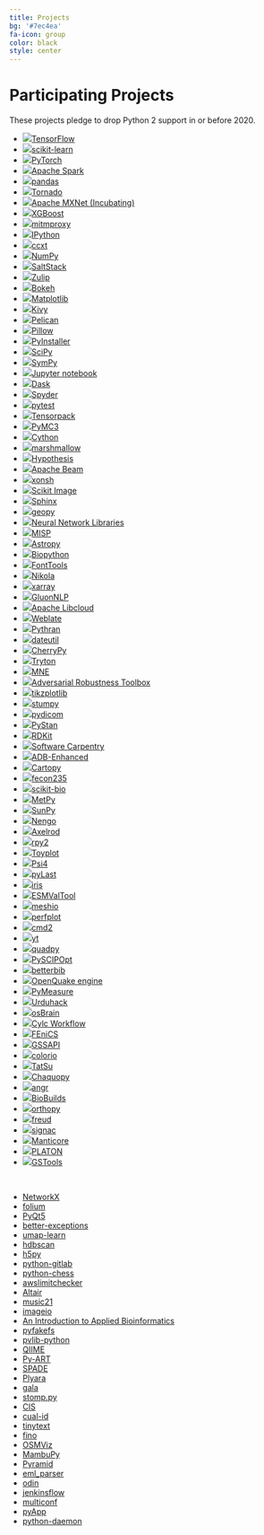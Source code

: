 ```yaml
---
title: Projects
bg: '#7ec4ea'
fa-icon: group
color: black
style: center
---
```


# Participating Projects

These projects pledge to drop Python 2 support in or before 2020.

<!-- sg:... is the automatically generated stargazer count add url: to auto compute the stargazer count if your homepage is not a github repository -->

- [![](assets/tensorflow.png)TensorFlow](https://www.tensorflow.org/) <!-- url:https://github.com/tensorflow/tensorflow sg:129626 -->
- [![](assets/scikit-learn.png)scikit-learn](https://scikit-learn.org/) <!-- url:https://github.com/scikit-learn/scikit-learn sg:35701 -->
- [![](assets/pytorch.png)PyTorch](https://pytorch.org/) <!-- url:https://github.com/pytorch/pytorch sg:31795 -->
- [![](assets/apache_spark.png)Apache Spark](https://spark.apache.org/) <!-- url:https://github.com/apache/spark sg:22305 -->
- [![](assets/pandas.png)pandas](https://pandas.pydata.org/) <!-- url:https://github.com/pandas-dev/pandas sg:19989 -->
- [![](assets/tornado.png)Tornado](http://www.tornadoweb.org/) <!-- url:https://github.com/tornadoweb/tornado sg:17904 -->
- [![](assets/mxnet.png)Apache MXNet (Incubating)](http://mxnet.apache.org/) <!-- url:https://github.com/apache/incubator-mxnet sg:17386 -->
- [![](assets/xgboost.png)XGBoost](https://xgboost.ai/) <!-- url:https://github.com/dmlc/xgboost sg:16349 -->
- [![](assets/mitmproxy.png)mitmproxy](https://mitmproxy.org/) <!-- url:https://github.com/mitmproxy/mitmproxy sg:15351 -->
- [![](assets/ipython.png)IPython](https://ipython.org)  <!-- url:https://github.com/ipython/ipython sg:13633 -->
- [![](assets/ccxt.png)ccxt](https://github.com/ccxt/ccxt) <!-- url:https://github.com/ccxt/ccxt sg:11061 -->
- [![](assets/numpylogoicon.png)NumPy](https://www.numpy.org/) <!-- url:https://github.com/numpy/numpy sg:10941 -->
- [![](assets/saltstack.png)SaltStack](https://github.com/saltstack/salt) <!-- url:https://github.com/saltstack/salt sg:10001 -->
- [![](assets/zulip.png)Zulip](https://zulip.org) <!-- url:https://github.com/zulip/zulip sg:9964 -->
- [![](assets/bokeh.png)Bokeh](https://github.com/bokeh/bokeh) <!-- url:https://github.com/bokeh/bokeh sg:9580 -->
- [![](assets/matplotlib.png)Matplotlib](https://matplotlib.org/) <!-- url:https://github.com/matplotlib/matplotlib sg:9435 -->
- [![](assets/kivy.png)Kivy](https://kivy.org/) <!-- url:https://github.com/kivy/kivy sg:9413 -->
- [![](assets/pelican.png)Pelican](https://getpelican.com/) <!-- url:https://github.com/getpelican/pelican sg:9202 -->
- [![](assets/pillow.png)Pillow](https://github.com/python-pillow/Pillow) <!-- url:https://github.com/python-pillow/Pillow sg:6309 -->
- [![](assets/pyinstaller.png)PyInstaller](https://github.com/pyinstaller/pyinstaller) <!-- url:https://github.com/pyinstaller/pyinstaller sg:6035 -->
- [![](assets/scipyshiny_small.png)SciPy](https://www.scipy.org/) <!-- url:https://github.com/scipy/scipy sg:5942 -->
- [![](assets/sympy.png)SymPy](https://www.sympy.org/) <!-- url:https://github.com/sympy/sympy sg:5941 -->
- [![](assets/jupyter.png)Jupyter notebook](https://jupyter.org) <!-- url:https://github.com/jupyter/notebook sg:5920 -->
- [![](assets/dask.svg)Dask](https://www.dask.org) <!-- url:https://github.com/dask/dask sg:5123 -->
- [![](assets/spyder.png)Spyder](https://www.spyder-ide.org) <!-- url:https://github.com/spyder-ide/spyder sg:4497 -->
- [![](assets/pytest1.png)pytest](https://docs.pytest.org/en/latest) <!-- url:https://github.com/pytest-dev/pytest sg:4328 -->
- [![](assets/tensorpack.png)Tensorpack](https://github.com/tensorpack/tensorpack) <!-- url:https://github.com/tensorpack/tensorpack sg:4289 -->
- [![](assets/pymc3.png)PyMC3](https://github.com/pymc-devs/pymc3) <!-- url:https://github.com/pymc-devs/pymc3 sg:4268 -->
- [![](https://cython.org/logo/cython-logo-C.svg)Cython](https://cython.org/) <!-- url:https://github.com/cython/cython sg:4162 -->
- [![](assets/marshmallow.png)marshmallow](https://github.com/marshmallow-code/marshmallow) <!-- url:https://github.com/marshmallow-code/marshmallow sg:3686 -->
- [![](assets/hypothesis.png)Hypothesis](https://hypothesis.readthedocs.io/) <!-- url:https://github.com/HypothesisWorks/hypothesis sg:3531 -->
- [![](assets/apache_beam.png)Apache Beam](https://beam.apache.org/) <!-- url:https://github.com/apache/beam sg:3379 -->
- [![](assets/xonsh.png)xonsh](http://xon.sh) <!-- url:https://github.com/xonsh/xonsh sg:3302 -->
- [![](assets/scikit-image.png)Scikit Image](http://scikit-image.org/) <!-- url:https://github.com/scikit-image/scikit-image sg:3069 -->
- [![](assets/sphinx-doc.png)Sphinx](https://www.sphinx-doc.org/) <!-- url:https://github.com/sphinx-doc/sphinx sg:2681 -->
- [![](assets/geopy.png)geopy](https://geopy.readthedocs.io/) <!-- url:https://github.com/geopy/geopy sg:2476 -->
- [![](https://nnabla.org/logos/logo3.png)Neural Network Libraries](https://nnabla.org/) <!-- url:https://github.com/sony/nnabla sg:2278 -->
- [![](assets/misp.png)MISP](https://github.com/MISP/MISP) <!-- url:https://github.com/MISP/MISP sg:2157 -->
- [![](assets/astropy.png)Astropy](https://www.astropy.org/) <!-- url:https://github.com/astropy/astropy sg:2102 -->
- [![](assets/biopython.png)Biopython](https://biopython.org/) <!-- url:https://github.com/biopython/biopython sg:1804 -->
- [![](assets/fonttools.png)FontTools](https://github.com/fonttools/fonttools) <!-- url:https://github.com/fonttools/fonttools sg:1769 -->
- [![](assets/nikola.png)Nikola](https://getnikola.com) <!-- url:https://github.com/getnikola/nikola sg:1722 -->
- [![](assets/xarray.png)xarray](https://xarray.pydata.org/) <!-- url:https://github.com/pydata/xarray sg:1271 -->
- [![](assets/gluonnlp.png)GluonNLP](https://gluon-nlp.mxnet.io/) <!-- url:https://github.com/dmlc/gluon-nlp sg:1641 -->
- [![](assets/libcloud.png)Apache Libcloud](https://libcloud.apache.org/) <!-- url:https://github.com/apache/libcloud sg:1600 -->
- [![](assets/weblate.png)Weblate](https://weblate.org/) <!-- url:https://github.com/WeblateOrg/weblate/ sg:1504 -->
- [![](assets/pythran.png)Pythran](https://github.com/serge-sans-paille/pythran) <!-- url:https://github.com/serge-sans-paille/pythran sg:1093 -->
- [![](assets/dateutil.png)dateutil](https://github.com/dateutil/dateutil) <!-- url:https://github.com/dateutil/dateutil sg:1001 -->
- [![](//cherrypy.org/images/cherrypy.png)CherryPy](https://cherrypy.org/) <!-- url:https://github.com/cherrypy/cherrypy sg:991 -->
- [![](assets/tryton.png)Tryton](https://www.tryton.org/) <!--  no GitHub org, making up a stargazer count sg:950  -->
- [![](assets/mne.png)MNE](https://www.martinos.org/mne/stable/index.html) <!-- url:https://github.com/mne-tools/mne-python sg:873 -->
- [![](assets/art_logo.png)Adversarial Robustness Toolbox](https://github.com/IBM/adversarial-robustness-toolbox) <!-- url:https://github.com/IBM/adversarial-robustness-toolbox sg:793 -->
- [![](assets/tikzplotlib.png)tikzplotlib](https://github.com/nschloe/tikzplotlib)
- [![](assets/stumpy_logo_small.png)stumpy](https://github.com/TDAmeritrade/stumpy)  <!-- url:https://github.com/TDAmeritrade/stumpy sg:723 -->
- [![](assets/pydicom.png)pydicom](https://github.com/pydicom/pydicom) <!-- url:https://github.com/pydicom/pydicom sg:697 -->
- [![](assets/pystan.png)PyStan](https://github.com/stan-dev/pystan) <!-- url:https://github.com/stan-dev/pystan sg:678 -->
- [![](assets/rdkit.png)RDKit](https://github.com/rdkit/rdkit) <!-- url:https://github.com/rdkit/rdkit sg:618 -->
- [![](assets/swcarpentry.png)Software Carpentry](https://software-carpentry.org)  <!--  sg:600  -->
- [![](assets/adb_enhanced.png)ADB-Enhanced](https://github.com/ashishb/adb-enhanced) <!-- url:https://github.com/ashishb/adb-enhanced sg:562 -->
- [![](assets/cartopy.png)Cartopy](https://scitools.org.uk/cartopy/docs/latest/) <!-- url:https://github.com/SciTools/cartopy sg:543 -->
- [![](assets/fecon235.png)fecon235](https://github.com/rsvp/fecon235) <!-- url:https://github.com/rsvp/fecon235 sg:503 -->
- [![](assets/skbio.png)scikit-bio](http://scikit-bio.org) <!-- url:https://github.com/biocore/scikit-bio sg:482 -->
- [![](assets/metpy.png)MetPy](https://unidata.github.io/MetPy) <!-- url:https://github.com/Unidata/MetPy sg:444 -->
- [![](assets/sunpy.png)SunPy](https://sunpy.org/) <!-- url:https://github.com/sunpy/sunpy sg:436 -->
- [![](assets/nengo.png)Nengo](https://www.nengo.ai/) <!-- url:https://github.com/nengo/nengo sg:420 -->
- [![](assets/axelrod.png)Axelrod](https://github.com/Axelrod-Python/Axelrod) <!-- url:https://github.com/Axelrod-Python/Axelrod sg:398 -->
- [![](assets/rpy2_logo_64x64.png)rpy2](https://rpy2.bitbucket.io) <!-- sg:390-->
- [![](assets/toyplot-256x256.png)Toyplot](https://github.com/sandialabs/toyplot) <!-- url:https://github.com/sandialabs/toyplot sg:372 -->
- [![](assets/psi4square.png)Psi4](http://psicode.org/) <!-- url:https://github.com/psi4/psi4 sg:340 -->
- [![](assets/pylast.png)pyLast](https://github.com/pylast/pylast) <!-- url:https://github.com/pylast/pylast sg:319 -->
- [![](assets/iris.png)iris](https://scitools.org.uk/iris/docs/latest/) <!-- url:https://github.com/SciTools/iris sg:290 -->
- [![](assets/esmvaltool.png)ESMValTool](https://esmvaltool.readthedocs.io/en/latest/) <!-- url:https://github.com/ESMValGroup sg:58 -->
- [![](assets/meshio.png)meshio](https://github.com/nschloe/meshio/) <!-- url:https://github.com/nschloe/meshio sg:271 -->
- [![](assets/perfplot.png)perfplot](https://github.com/nschloe/perfplot/)
- [![](assets/cmd2.png)cmd2](https://github.com/python-cmd2/cmd2) <!-- url:https://github.com/python-cmd2/cmd2 sg:205 -->
- [![](assets/yt.png)yt](https://yt-project.org/) <!-- url:https://github.com/yt-project/yt sg:192 -->
- [![](assets/quadpy.png)quadpy](https://github.com/nschloe/quadpy/) <!-- url:https://github.com/nschloe/quadpy sg:181 -->
- [![](assets/pyscipopt.png)PySCIPOpt](https://github.com/SCIP-Interfaces/PySCIPOpt) <!-- url:https://github.com/SCIP-Interfaces/PySCIPOpt sg:169 -->
- [![](assets/betterbib.png)betterbib](https://github.com/nschloe/betterbib)
- [![](assets/openquake.png)OpenQuake engine](https://github.com/gem/oq-engine) <!-- url:https://github.com/gem/oq-engine sg:143 -->
- [![](assets/pymeasure.png)PyMeasure](https://github.com/ralph-group/pymeasure) <!-- url:https://github.com/ralph-group/pymeasure sg:126 -->
- [![](https://urduhack.readthedocs.io/en/stable/_static/urduhack.png)Urduhack](https://github.com/urduhack/urduhack) <!-- url:https://github.com/urduhack/urduhack sg:122 -->
- [![](assets/osbrain.png)osBrain](https://github.com/opensistemas-hub/osbrain) <!-- url:https://github.com/opensistemas-hub/osbrain sg:117 -->
- [![](assets/cylc.png)Cylc Workflow](https://cylc.github.io/)  <!-- url:https://github.com/cylc/cylc-flow sg:100 -->
- [![](assets/fenics.png)FEniCS](https://fenicsproject.org/)  <!-- url:https://github.com/FEniCS/dolfin sg:77 -->
- [![](assets/gssapi.png)GSSAPI](https://github.com/pythongssapi/)  <!-- url:https://github.com/pythongssapi/python-gssapi sg:49 -->
- [![](assets/colorio.png)colorio](https://github.com/nschloe/colorio)
- [![](assets/tatsu.png)TatSu](https://tatsu.readthedocs.io/)
- [![](assets/chaquopy.png)Chaquopy](https://chaquo.com/chaquopy/)
- [![](assets/angr.png)angr](http://angr.io/)
- [![](assets/biobuilds.png)BioBuilds](https://www.biobuilds.org/)
- [![](assets/orthopy.png)orthopy](https://github.com/nschloe/orthopy)
- [![](assets/freud.png)freud](https://github.com/glotzerlab/freud) <!-- url:https://github.com/glotzerlab/freud sg:21 -->
- [![](assets/signac.png)signac](https://signac.io)
- [![](assets/manticore.png)Manticore](https://github.com/trailofbits/manticore) <!-- url:https://github.com/trailofbits/manticore sg:1649 -->
- [![](assets/platon.png)PLATON](https://github.com/ideasrule/platon) <!-- url:https://github.com/ideasrule/platon sg:5 -->
- [![](https://raw.githubusercontent.com/GeoStat-Framework/GSTools/master/docs/source/pics/gstools.png)GSTools](https://github.com/GeoStat-Framework/GSTools) <!-- url:https://github.com/GeoStat-Framework/GSTools sg:38 -->

<!-- Adding a new project with a logo? They're roughly sorted by GitHub stars.
Try to insert yours in order. We use judgment for projects not on GiHhub, and
for some that aren't directly comparable. -->

&nbsp; <!--break separating project with image from without -->

- [NetworkX](https://github.com/networkx/networkx) <!-- url:https://github.com/networkx/networkx sg:5816 -->
- [folium](https://github.com/python-visualization/folium) <!-- url:https://github.com/python-visualization/folium sg:3990 -->
- [PyQt5](https://www.riverbankcomputing.com/software/pyqt/download5)
- [better-exceptions](https://github.com/qix-/better-exceptions) <!-- url:https://github.com/qix-/better-exceptions sg:3363 -->
- [umap-learn](https://github.com/lmcinnes/umap) <!-- url:https://github.com/lmcinnes/umap sg:2925 -->
- [hdbscan](https://github.com/scikit-learn-contrib/hdbscan) <!-- url:https://github.com/scikit-learn-contrib/hdbscan sg:1300 -->
- [h5py](https://github.com/h5py/h5py/) <!-- url:https://github.com/h5py/h5py/ sg:1181 -->
- [python-gitlab](https://github.com/python-gitlab/python-gitlab) <!-- url:https://github.com/python-gitlab/python-gitlab sg:1016 -->
- [python-chess](https://github.com/niklasf/python-chess) <!-- url:https://github.com/niklasf/python-chess sg:791 -->
- [awslimitchecker](https://github.com/jantman/awslimitchecker) <!-- url:https://github.com/jantman/awslimitchecker sg:308 -->
- [Altair](https://github.com/ellisonbg/altair) <!-- url:https://github.com/ellisonbg/altair sg:236 -->
- [music21](http://web.mit.edu/music21/)
- [imageio](https://imageio.github.io)
- [An Introduction to Applied Bioinformatics](http://readiab.org)
- [pyfakefs](https://github.com/jmcgeheeiv/pyfakefs) <!-- url:https://github.com/jmcgeheeiv/pyfakefs sg:268 -->
- [pvlib-python](https://github.com/pvlib/pvlib-python) <!-- url:https://github.com/pvlib/pvlib-python sg:261 -->
- [QIIME](http://qiime.org)
- [Py-ART](https://arm-doe.github.io/pyart/)
- [SPADE](https://github.com/javipalanca/spade) <!-- url:https://github.com/javipalanca/spade sg:130 -->
- [Plyara](https://plyara.readthedocs.io/en/latest/)
- [gala](https://gala.readthedocs.io)
- [stomp.py](https://github.com/jasonrbriggs/stomp.py) <!-- url:https://github.com/jasonrbriggs/stomp.py sg:316 -->
- [CIS](https://github.com/cedadev/cis) <!-- url:https://github.com/cedadev/cis sg:22 -->
- [cual-id](https://github.com/johnchase/cual-id) <!-- url:https://github.com/johnchase/cual-id sg:15 -->
- [tinytext](https://github.com/hugovk/tinytext) <!-- url:https://github.com/hugovk/tinytext sg:4 -->
- [fino](https://github.com/hugovk/fino) <!-- url:https://github.com/hugovk/fino sg:4 -->
- [OSMViz](https://github.com/hugovk/osmviz) <!-- url:https://github.com/hugovk/osmviz sg:3 -->
- [MambuPy](https://github.com/jstitch/MambuPy) <!-- url:https://github.com/jstitch/MambuPy sg:0 -->
- [Pyramid](https://trypyramid.com)
- [eml_parser](https://github.com/GOVCERT-LU/eml_parser) <!-- url:https://github.com/GOVCERT-LU/eml_parser sg:63 -->
- [odin](https://github.com/python-odin/odin) <!-- url:https://github.com/python-odin/odin sg:11 -->
- [jenkinsflow](https://github.com/lhupfeldt/jenkinsflow) <!-- url:https://github.com/lhupfeldt/jenkinsflow sg:10 -->
- [multiconf](https://github.com/lhupfeldt/multiconf) <!-- url:https://github.com/lhupfeldt/multiconf sg:5 -->
- [pyApp](https://github.com/timsavage/pyapp) <!-- url:https://github.com/timsavage/pyapp sg:1 -->
- [python-daemon](https://pagure.io/python-daemon/) <!-- url:https://pagure.io/python-daemon/ -->

<!-- Adding a new project without a logo? They're roughly sorted by Github stars.
Try to insert yours in order. We use judgment for projects not on Github, and
for some that aren't directly comparable. -->
